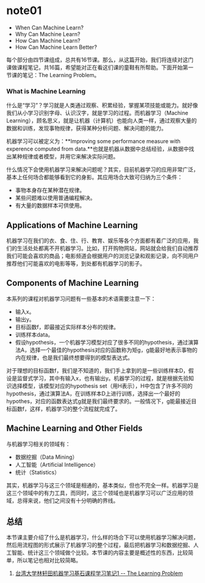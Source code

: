 # note01

- When Can Machine Learn?
- Why Can Machine Learn?
- How Can Machine Learn?
- How Can Machine Learn Better?

每个部分由四节课组成，总共有16节课。那么，从这篇开始，我们将连续对这门课做课程笔记，共16篇，希望能对正在看这们课的童鞋有所帮助。下面开始第一节课的笔记：The Learning Problem。

### What is Machine Learning

什么是“学习”？学习就是人类通过观察、积累经验，掌握某项技能或能力。就好像我们从小学习识别字母、认识汉字，就是学习的过程。而机器学习（Machine Learning），顾名思义，就是让机器（计算机）也能向人类一样，通过观察大量的数据和训练，发现事物规律，获得某种分析问题、解决问题的能力。

机器学习可以被定义为：**Improving some performance measure with experence computed from data.**也就是机器从数据中总结经验，从数据中找出某种规律或者模型，并用它来解决实际问题。

什么情况下会使用机器学习来解决问题呢？其实，目前机器学习的应用非常广泛，基本上任何场合都能够看到它的身影。其应用场合大致可归纳为三个条件：

- 事物本身存在某种潜在规律。
- 某些问题难以使用普通编程解决。
- 有大量的数据样本可供使用。

## Applications of Machine Learning

机器学习在我们的衣、食、住、行、教育、娱乐等各个方面都有着广泛的应用，我们的生活处处都离不开机器学习。比如，打开购物网站，网站就会给我们自动推荐我们可能会喜欢的商品；电影频道会根据用户的浏览记录和观影记录，向不同用户推荐他们可能喜欢的电影等等，到处都有机器学习的影子。

## Components of Machine Learning

本系列的课程对机器学习问题有一些基本的术语需要注意一下：
- 输入x。
- 输出y。
- 目标函数f，即最接近实际样本分布的规律。
- 训练样本data。
- 假设hypothesis，一个机器学习模型对应了很多不同的hypothesis，通过演算法A，选择一个最佳的hypothesis对应的函数称为矩g，g能最好地表示事物的内在规律，也是我们最终想要得到的模型表达式。

对于理想的目标函数f，我们是不知道的，我们手上拿到的是一些训练样本D，假设是监督式学习，其中有输入x，也有输出y。机器学习的过程，就是根据先验知识选择模型，该模型对应的hypothesis set（用H表示），H中包含了许多不同的hypothesis，通过演算法A，在训练样本D上进行训练，选择出一个最好的hypothes，对应的函数表达式g就是我们最终要求的。一般情况下，g能最接近目标函数f，这样，机器学习的整个流程就完成了。

## Machine Learning and Other Fields

与机器学习相关的领域有：
- 数据挖掘（Data Mining）
- 人工智能（Artificial Intelligence）
- 统计（Statistics）

其实，机器学习与这三个领域是相通的，基本类似，但也不完全一样。机器学习是这三个领域中的有力工具，而同时，这三个领域也是机器学习可以广泛应用的领域，总得来说，他们之间没有十分明确的界线。

## 总结

本节课主要介绍了什么是机器学习，什么样的场合下可以使用机器学习解决问题，然后用流程图的形式展示了机器学习的整个过程，最后把机器学习和数据挖掘、人工智能、统计这三个领域做个比较。本节课的内容主要是概述性的东西，比较简单，所以笔记也相对比较简略。



1. [台湾大学林轩田机器学习基石课程学习笔记1 -- The Learning Problem](http://blog.csdn.net/red_stone1/article/details/72899485)